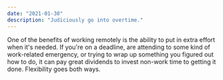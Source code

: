 ```yaml
---
date: "2021-01-30"
description: "Judiciously go into overtime."
---
```


One of the benefits of working remotely is the ability to put in extra effort when it's needed. If you're on a deadline, are attending to some kind of work-related emergency, or trying to wrap up something you figured out how to do, it can pay great dividends to invest non-work time to getting it done. Flexibility goes both ways.